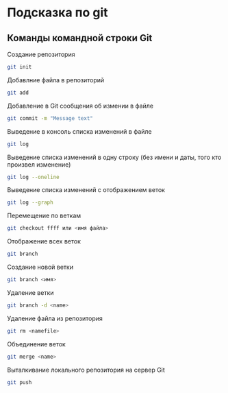 # Подсказка по git

## Команды командной строки Git
Создание репозитория
```sh
git init
```
Добавлние файла в репозиторий
```sh
git add
```
Добавление в Git сообщения об измении в файле
```sh
git commit -m "Message text"
```
Выведение в консоль списка изменений в файле
```sh
git log
```
Выведение списка изменений в одну строку (без имени и даты, того кто произвел изменение)
```sh
git log --oneline
```
Выведение списка изменений с отображением веток
```sh
git log --graph
```
Перемещение по веткам
```sh
git checkout ffff или <имя файла>
```
Отображение всех веток
```sh
git branch
```
Создание новой ветки
```sh
git branch <имя>
```
Удаление ветки
```sh
git branch -d <name>
```
Удаление файла из репозитория
```sh
git rm <namefile>
```
Объединение веток
```sh
git merge <name>
```
Выталкивание локального репозитория на сервер Git
```sh
git push
```